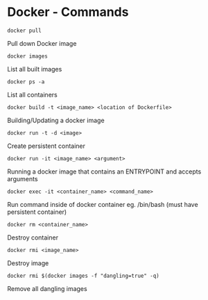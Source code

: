 # Docker - Commands

```docker pull```

Pull down Docker image

```docker images```

List all built images

```docker ps -a```

List all containers

```docker build -t <image_name> <location of Dockerfile>```

Building/Updating a docker image

```docker run -t -d <image>```

Create persistent container

```docker run -it <image_name> <argument>```

Running a docker image that contains an ENTRYPOINT and accepts arguments

```docker exec -it <container_name> <command_name>```

Run command inside of docker container eg. /bin/bash (must have persistent container)

```docker rm <container_name>```

Destroy container

```docker rmi <image_name>```

Destroy image

```docker rmi $(docker images -f "dangling=true" -q)```

Remove all dangling images



